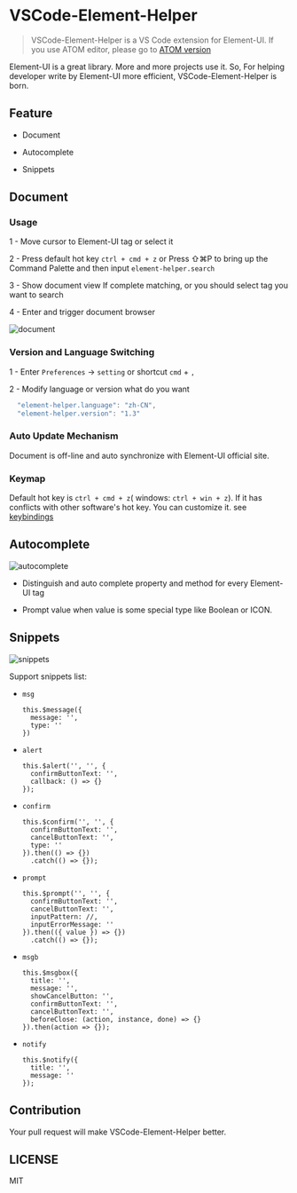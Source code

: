 # VSCode-Element-Helper

> VSCode-Element-Helper is a VS Code extension for Element-UI. If you use ATOM editor, please go to [ATOM version](https://github.com/ElemeFE/element-helper)

Element-UI is a great library. More and more projects use it. So, For helping developer write by Element-UI more efficient, VSCode-Element-Helper is born.

## Feature

* Document

* Autocomplete

* Snippets


## Document

### Usage

1 - Move cursor to Element-UI tag or select it

2 - Press default hot key `ctrl + cmd + z` or 
    Press ⇧⌘P to bring up the Command Palette and then input `element-helper.search`

3 - Show document view If complete matching,
    or you should select tag you want to search

4 - Enter and trigger document browser

![document](https://user-images.githubusercontent.com/1659577/27990775-4b7db888-6494-11e7-9b27-3ec7fa5f99b7.gif)

### Version and Language Switching

1 - Enter `Preferences` -> `setting` or shortcut `cmd` + `,`

2 - Modify language or version what do you want 
```javascript
  "element-helper.language": "zh-CN",
  "element-helper.version": "1.3"
```

### Auto Update Mechanism

Document is off-line and auto synchronize with Element-UI official site.

### Keymap

Default hot key is  `ctrl + cmd + z`( windows: `ctrl + win + z`). If it has conflicts with other software's hot key. You can customize it. see [keybindings](https://code.visualstudio.com/docs/getstarted/keybindings#_keyboard-shortcuts-editor)


## Autocomplete

![autocomplete](https://user-images.githubusercontent.com/1659577/27990774-4b7b3662-6494-11e7-83a4-9e6ed3ef698a.gif)

* Distinguish and auto complete property and method for every Element-UI tag

* Prompt value when value is some special type like Boolean or ICON.


## Snippets

![snippets](https://user-images.githubusercontent.com/1659577/27990776-4b9386f4-6494-11e7-9c08-596a13afd706.gif)

Support snippets list:

* `msg`

  ```
  this.$message({
    message: '',
    type: ''
  })
  ```

* `alert`

  ```
  this.$alert('', '', {
    confirmButtonText: '',
    callback: () => {}
  });
  ```

* `confirm`

  ```
  this.$confirm('', '', {
    confirmButtonText: '',
    cancelButtonText: '',
    type: ''
  }).then(() => {})
    .catch(() => {});
  ```

* `prompt`

  ```
  this.$prompt('', '', {
    confirmButtonText: '',
    cancelButtonText: '',
    inputPattern: //,
    inputErrorMessage: ''
  }).then(({ value }) => {})
    .catch(() => {});
  ```

* `msgb`

  ```
  this.$msgbox({
    title: '',
    message: '',
    showCancelButton: '',
    confirmButtonText: '',
    cancelButtonText: '',
    beforeClose: (action, instance, done) => {}
  }).then(action => {});
  ```

* `notify`

  ```
  this.$notify({
    title: '',
    message: ''
  });
  ```

## Contribution

Your pull request will make VSCode-Element-Helper better.

## LICENSE

MIT
